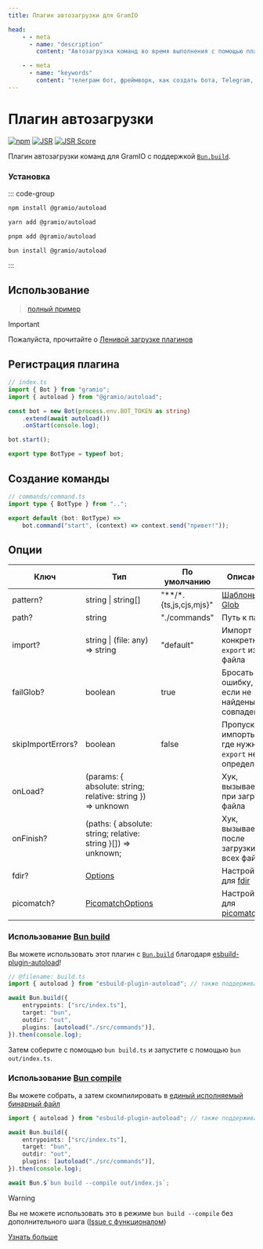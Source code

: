 ```yaml
---
title: Плагин автозагрузки для GramIO

head:
    - - meta
      - name: "description"
        content: "Автозагрузка команд во время выполнения с помощью плагина autoload"

    - - meta
      - name: "keywords"
        content: "телеграм бот, фреймворк, как создать бота, Telegram, Telegram Bot API, GramIO, TypeScript, JavaScript, Node.JS, Nodejs, Deno, Bun, плагин автозагрузки, динамическая загрузка команд, модульная архитектура бота, glob шаблоны, автозагрузка модулей, структура каталогов, Bun.build, esbuild-plugin-autoload, горячая перезагрузка, picomatch, модульная разработка бота, динамический импорт"
---
```


# Плагин автозагрузки

<div class="badges">

[![npm](https://img.shields.io/npm/v/@gramio/autoload?logo=npm&style=flat&labelColor=000&color=3b82f6)](https://www.npmjs.org/package/@gramio/autoload)
[![JSR](https://jsr.io/badges/@gramio/autoload)](https://jsr.io/@gramio/autoload)
[![JSR Score](https://jsr.io/badges/@gramio/autoload/score)](https://jsr.io/@gramio/autoload)

</div>

Плагин автозагрузки команд для GramIO с поддержкой [`Bun.build`](#использование-bun-build).

### Установка

::: code-group

```bash [npm]
npm install @gramio/autoload
```

```bash [yarn]
yarn add @gramio/autoload
```

```bash [pnpm]
pnpm add @gramio/autoload
```

```bash [bun]
bun install @gramio/autoload
```

:::

## Использование

> [полный пример](https://github.com/gramiojs/autoload/tree/main/example)

> [!IMPORTANT]
> Пожалуйста, прочитайте о [Ленивой загрузке плагинов](https://gramio.dev/ru/plugins/official/autoload.html)

## Регистрация плагина

<!-- prettier-ignore -->
```ts twoslash
// index.ts
import { Bot } from "gramio";
import { autoload } from "@gramio/autoload";

const bot = new Bot(process.env.BOT_TOKEN as string)
    .extend(await autoload())
    .onStart(console.log);

bot.start();

export type BotType = typeof bot;
```

## Создание команды

```ts
// commands/command.ts
import type { BotType } from "..";

export default (bot: BotType) =>
    bot.command("start", (context) => context.send("привет!"));
```

## Опции

| Ключ              | Тип                                                                                                | По умолчанию               | Описание                                                                 |
| ----------------- | -------------------------------------------------------------------------------------------------- | -------------------------- | ------------------------------------------------------------------------ |
| pattern?          | string \| string[]                                                                                 | "\*\*\/\*.{ts,js,cjs,mjs}" | [Шаблоны Glob](<https://en.wikipedia.org/wiki/Glob_(programming)>)       |
| path?             | string                                                                                             | "./commands"               | Путь к папке                                                             |
| import?           | string \| (file: any) => string                                                                    | "default"                  | Импорт конкретного `export` из файла                                     |
| failGlob?         | boolean                                                                                            | true                       | Бросать ошибку, если не найдены совпадения                               |
| skipImportErrors? | boolean                                                                                            | false                      | Пропускать импорты, где нужный `export` не определён                     |
| onLoad?           | (params: { absolute: string; relative: string }) => unknown                                        |                            | Хук, вызываемый при загрузке файла                                       |
| onFinish?         | (paths: { absolute: string; relative: string }[]) => unknown;                                      |                            | Хук, вызываемый после загрузки всех файлов                               |
| fdir?             | [Options](https://github.com/thecodrr/fdir/blob/HEAD/documentation.md#method-chaining-alternative) |                            | Настройки для [fdir](https://github.com/thecodrr/fdir)                   |
| picomatch?        | [PicomatchOptions](https://github.com/micromatch/picomatch?tab=readme-ov-file#picomatch-options)   |                            | Настройки для [picomatch](https://www.npmjs.com/package/picomatch)       |

### Использование [Bun build](https://bun.sh/docs/bundler)

Вы можете использовать этот плагин с [`Bun.build`](https://bun.sh/docs/bundler) благодаря [esbuild-plugin-autoload](https://github.com/kravetsone/esbuild-plugin-autoload)!

```ts
// @filename: build.ts
import { autoload } from "esbuild-plugin-autoload"; // также поддерживается импорт по умолчанию

await Bun.build({
    entrypoints: ["src/index.ts"],
    target: "bun",
    outdir: "out",
    plugins: [autoload("./src/commands")],
}).then(console.log);
```

Затем соберите с помощью `bun build.ts` и запустите с помощью `bun out/index.ts`.

### Использование [Bun compile](https://bun.sh/docs/bundler/executables)

Вы можете собрать, а затем скомпилировать в [единый исполняемый бинарный файл](https://bun.sh/docs/bundler/executables)

```ts
import { autoload } from "esbuild-plugin-autoload"; // также поддерживается импорт по умолчанию

await Bun.build({
    entrypoints: ["src/index.ts"],
    target: "bun",
    outdir: "out",
    plugins: [autoload("./src/commands")],
}).then(console.log);

await Bun.$`bun build --compile out/index.js`;
```

> [!WARNING]
> Вы не можете использовать это в режиме `bun build --compile` без дополнительного шага ([Issue с функционалом](https://github.com/oven-sh/bun/issues/11895))

[Узнать больше](https://github.com/kravetsone/esbuild-plugin-autoload) 